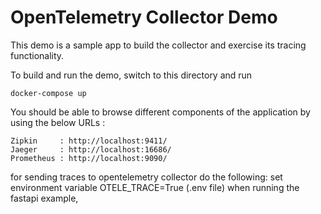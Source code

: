 # OpenTelemetry Collector Demo

This demo is a sample app to build the collector and exercise its tracing functionality.

To build and run the demo, switch to this directory and run

`docker-compose up`


You should be able to browse different components of the application by using the below URLs :

```
Zipkin     : http://localhost:9411/
Jaeger     : http://localhost:16686/
Prometheus : http://localhost:9090/
```
for sending traces to opentelemetry collector do the following:
set environment variable OTELE_TRACE=True (.env file) when running the fastapi example,
